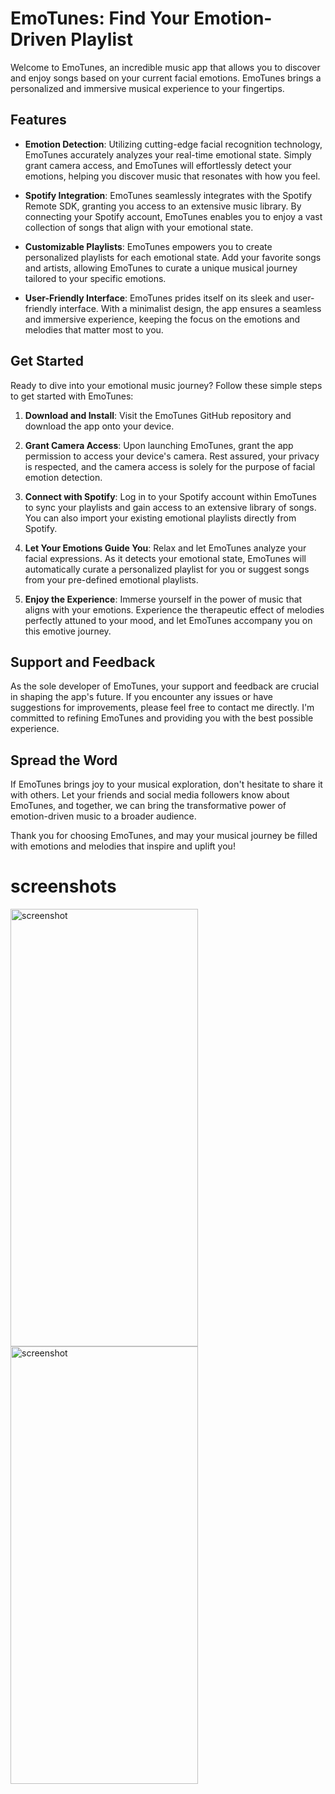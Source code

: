 # EmoTunes: Find Your Emotion-Driven Playlist

Welcome to EmoTunes, an incredible music app that allows you to discover and enjoy songs based on your current facial emotions. EmoTunes brings a personalized and immersive musical experience to your fingertips.

## Features

- **Emotion Detection**: Utilizing cutting-edge facial recognition technology, EmoTunes accurately analyzes your real-time emotional state. Simply grant camera access, and EmoTunes will effortlessly detect your emotions, helping you discover music that resonates with how you feel.

- **Spotify Integration**: EmoTunes seamlessly integrates with the Spotify Remote SDK, granting you access to an extensive music library. By connecting your Spotify account, EmoTunes enables you to enjoy a vast collection of songs that align with your emotional state.

- **Customizable Playlists**: EmoTunes empowers you to create personalized playlists for each emotional state. Add your favorite songs and artists, allowing EmoTunes to curate a unique musical journey tailored to your specific emotions.

- **User-Friendly Interface**: EmoTunes prides itself on its sleek and user-friendly interface. With a minimalist design, the app ensures a seamless and immersive experience, keeping the focus on the emotions and melodies that matter most to you.

## Get Started

Ready to dive into your emotional music journey? Follow these simple steps to get started with EmoTunes:

1. **Download and Install**: Visit the EmoTunes GitHub repository and download the app onto your device. 

2. **Grant Camera Access**: Upon launching EmoTunes, grant the app permission to access your device's camera. Rest assured, your privacy is respected, and the camera access is solely for the purpose of facial emotion detection.

3. **Connect with Spotify**: Log in to your Spotify account within EmoTunes to sync your playlists and gain access to an extensive library of songs. You can also import your existing emotional playlists directly from Spotify.

4. **Let Your Emotions Guide You**: Relax and let EmoTunes analyze your facial expressions. As it detects your emotional state, EmoTunes will automatically curate a personalized playlist for you or suggest songs from your pre-defined emotional playlists.

5. **Enjoy the Experience**: Immerse yourself in the power of music that aligns with your emotions. Experience the therapeutic effect of melodies perfectly attuned to your mood, and let EmoTunes accompany you on this emotive journey.

## Support and Feedback

As the sole developer of EmoTunes, your support and feedback are crucial in shaping the app's future. If you encounter any issues or have suggestions for improvements, please feel free to contact me directly. I'm committed to refining EmoTunes and providing you with the best possible experience.

## Spread the Word

If EmoTunes brings joy to your musical exploration, don't hesitate to share it with others. Let your friends and social media followers know about EmoTunes, and together, we can bring the transformative power of emotion-driven music to a broader audience.

Thank you for choosing EmoTunes, and may your musical journey be filled with emotions and melodies that inspire and uplift you!

# screenshots

<img src="https://github.com/code-bhuvanesh/EMO-Tunes/assets/90144561/dac24fb1-081f-4e04-8f48-66f4870b36b1" alt="screenshot" width="300" height="700" style=" margin-right: 20px;">
<img src="https://github.com/code-bhuvanesh/EMO-Tunes/assets/90144561/5fbaf3fa-8038-444d-94f0-c376f25540aa" alt="screenshot" width="300" height="700" style=" margin-right: 20px;">

